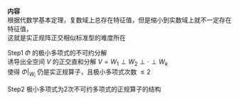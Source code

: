 **内容**    
根据代数学基本定理，复数域上总存在特征值，但是缩小到实数域上就不一定存在特征值，    
这就是实正规阵正交相似标准型的难度所在    
    
Step1  $\Phi$ 的极小多项式的不可约分解    
诱导出全空间 $V$ 的正交直和分解 $V=W_1\perp W_2\perp \cdot\perp W_k$     
使得 $\Phi\left|\right._{W_i}$ 仍是实正规算子，且极小多项式次数 $\leq2$     
    
Step2 极小多项式为2次不可约多项式的正规算子的结构    
